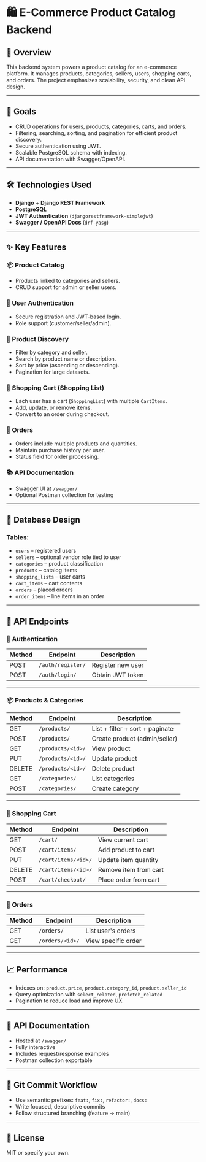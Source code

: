 # 🛍️ E-Commerce Product Catalog Backend

## 📌 Overview
This backend system powers a product catalog for an e-commerce platform. It manages products, categories, sellers, users, shopping carts, and orders. The project emphasizes scalability, security, and clean API design.

---

## 🎯 Goals
- CRUD operations for users, products, categories, carts, and orders.
- Filtering, searching, sorting, and pagination for efficient product discovery.
- Secure authentication using JWT.
- Scalable PostgreSQL schema with indexing.
- API documentation with Swagger/OpenAPI.

---

## 🛠️ Technologies Used
- **Django** + **Django REST Framework**
- **PostgreSQL**
- **JWT Authentication** (`djangorestframework-simplejwt`)
- **Swagger / OpenAPI Docs** (`drf-yasg`)

---

## ✨ Key Features

### 📦 Product Catalog
- Products linked to categories and sellers.
- CRUD support for admin or seller users.

### 🔐 User Authentication
- Secure registration and JWT-based login.
- Role support (customer/seller/admin).

### 🔎 Product Discovery
- Filter by category and seller.
- Search by product name or description.
- Sort by price (ascending or descending).
- Pagination for large datasets.

### 🛒 Shopping Cart (Shopping List)
- Each user has a cart (`ShoppingList`) with multiple `CartItems`.
- Add, update, or remove items.
- Convert to an order during checkout.

### 📄 Orders
- Orders include multiple products and quantities.
- Maintain purchase history per user.
- Status field for order processing.

### 📚 API Documentation
- Swagger UI at `/swagger/`
- Optional Postman collection for testing

---

## 🧱 Database Design

### Tables:
- `users` – registered users
- `sellers` – optional vendor role tied to user
- `categories` – product classification
- `products` – catalog items
- `shopping_lists` – user carts
- `cart_items` – cart contents
- `orders` – placed orders
- `order_items` – line items in an order

---

## 🔌 API Endpoints

### 🔐 Authentication
| Method | Endpoint         | Description            |
|--------|------------------|------------------------|
| POST   | `/auth/register/`| Register new user      |
| POST   | `/auth/login/`   | Obtain JWT token       |

---

### 📦 Products & Categories
| Method | Endpoint                | Description                     |
|--------|-------------------------|---------------------------------|
| GET    | `/products/`            | List + filter + sort + paginate|
| POST   | `/products/`            | Create product (admin/seller)  |
| GET    | `/products/<id>/`       | View product                   |
| PUT    | `/products/<id>/`       | Update product                 |
| DELETE | `/products/<id>/`       | Delete product                 |
| GET    | `/categories/`          | List categories                |
| POST   | `/categories/`          | Create category                |

---

### 🛒 Shopping Cart
| Method | Endpoint                        | Description               |
|--------|----------------------------------|---------------------------|
| GET    | `/cart/`                        | View current cart         |
| POST   | `/cart/items/`                  | Add product to cart       |
| PUT    | `/cart/items/<id>/`             | Update item quantity      |
| DELETE | `/cart/items/<id>/`             | Remove item from cart     |
| POST   | `/cart/checkout/`               | Place order from cart     |

---

### 📄 Orders
| Method | Endpoint             | Description           |
|--------|----------------------|-----------------------|
| GET    | `/orders/`           | List user's orders    |
| GET    | `/orders/<id>/`      | View specific order   |

---

## 📈 Performance
- Indexes on: `product.price`, `product.category_id`, `product.seller_id`
- Query optimization with `select_related`, `prefetch_related`
- Pagination to reduce load and improve UX

---

## 🧪 API Documentation
- Hosted at `/swagger/`
- Fully interactive
- Includes request/response examples
- Postman collection exportable

---

## 📂 Git Commit Workflow
- Use semantic prefixes: `feat:`, `fix:`, `refactor:`, `docs:`
- Write focused, descriptive commits
- Follow structured branching (feature → main)

---

## 🧾 License
MIT or specify your own.